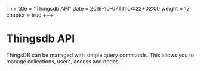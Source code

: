 +++
title = "Thingsdb API"
date = 2019-10-07T11:04:22+02:00
weight = 12
chapter = true
+++

# Thingsdb API

ThingsDB can be managed with simple query commands. This allows you to manage
collections, users, access and nodes.
